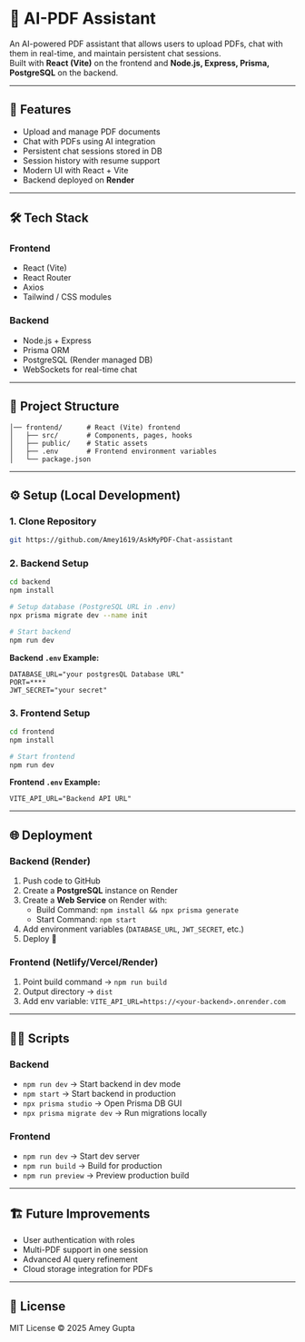 # 📄 AI-PDF Assistant

An AI-powered PDF assistant that allows users to upload PDFs, chat with them in real-time, and maintain persistent chat sessions.  
Built with **React (Vite)** on the frontend and **Node.js, Express, Prisma, PostgreSQL** on the backend.

---

## 🚀 Features
- Upload and manage PDF documents
- Chat with PDFs using AI integration
- Persistent chat sessions stored in DB
- Session history with resume support
- Modern UI with React + Vite
- Backend deployed on **Render**

---

## 🛠️ Tech Stack
### Frontend
- React (Vite)
- React Router
- Axios
- Tailwind / CSS modules

### Backend
- Node.js + Express
- Prisma ORM
- PostgreSQL (Render managed DB)
- WebSockets for real-time chat

---

## 📂 Project Structure
```
│── frontend/      # React (Vite) frontend
│   ├── src/       # Components, pages, hooks
│   ├── public/    # Static assets
│   ├── .env       # Frontend environment variables
│   └── package.json
```

---

## ⚙️ Setup (Local Development)

### 1. Clone Repository
```bash
git https://github.com/Amey1619/AskMyPDF-Chat-assistant
```

### 2. Backend Setup
```bash
cd backend
npm install

# Setup database (PostgreSQL URL in .env)
npx prisma migrate dev --name init

# Start backend
npm run dev
```

**Backend `.env` Example:**
```
DATABASE_URL="your postgresQL Database URL"
PORT=****
JWT_SECRET="your secret"
```

### 3. Frontend Setup
```bash
cd frontend
npm install

# Start frontend
npm run dev
```

**Frontend `.env` Example:**
```
VITE_API_URL="Backend API URL"
```

---

## 🌐 Deployment

### Backend (Render)
1. Push code to GitHub
2. Create a **PostgreSQL** instance on Render
3. Create a **Web Service** on Render with:
   - Build Command: `npm install && npx prisma generate`
   - Start Command: `npm start`
4. Add environment variables (`DATABASE_URL`, `JWT_SECRET`, etc.)
5. Deploy 🚀

### Frontend (Netlify/Vercel/Render)
1. Point build command → `npm run build`
2. Output directory → `dist`
3. Add env variable: `VITE_API_URL=https://<your-backend>.onrender.com`

---

## 🧑‍💻 Scripts

### Backend
- `npm run dev` → Start backend in dev mode
- `npm start` → Start backend in production
- `npx prisma studio` → Open Prisma DB GUI
- `npx prisma migrate dev` → Run migrations locally

### Frontend
- `npm run dev` → Start dev server
- `npm run build` → Build for production
- `npm run preview` → Preview production build

---


## 🏗️ Future Improvements
- User authentication with roles
- Multi-PDF support in one session
- Advanced AI query refinement
- Cloud storage integration for PDFs

---

## 📜 License
MIT License © 2025 Amey Gupta
